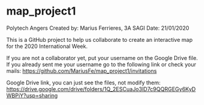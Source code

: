 # map_project1
Polytech Angers Created by: Marius Ferrieres, 3A SAGI Date: 21/01/2020

This is a GitHub project to help us collaborate to create an interactive map for the 2020 International Week.

If you are not a collaborator yet, put your username on the Google Drive file.
If you already sent me your username go to the following link or check your mails:
https://github.com/MariusFe/map_project1/invitations

Google Drive link, you can just see the files, not modify them:
https://drive.google.com/drive/folders/1Q_2ESCuaJo3lD7c9QQRGEGy6KyDWBPiY?usp=sharing
